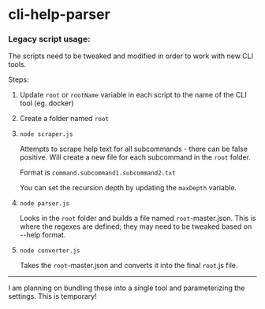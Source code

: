 # cli-help-parser


### Legacy script usage:

The scripts need to be tweaked and modified in order to work with new CLI tools.

Steps:

1. Update `root` or `rootName` variable in each script to the name of the CLI tool (eg. docker)

2. Create a folder named `root`


3. `node scraper.js`
	
	Attempts to scrape help text for all subcommands - there can be false positive. Will create a new file for each subcommand in the `root` folder.

	Format is `command.subcommand1.subcommand2.txt`

	You can set the recursion depth by updating the `maxDepth` variable.


4. `node parser.js`
	
	Looks in the `root` folder and builds a file named `root`-master.json. This is where the regexes are defined; they may need to be tweaked based on --help format.

5. `node converter.js` 
	
	Takes the `root`-master.json and converts it into the final `root`.js file.


----

I am planning on bundling these into a single tool and parameterizing the settings. This is temporary! 